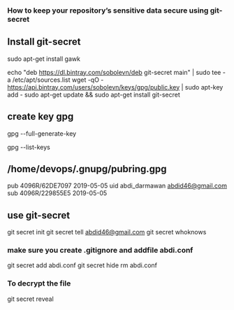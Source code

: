 ### How to keep your repository’s sensitive data secure using git-secret

## Install git-secret ##

sudo apt-get install gawk

echo "deb https://dl.bintray.com/sobolevn/deb git-secret main" | sudo tee -a /etc/apt/sources.list
wget -qO - https://api.bintray.com/users/sobolevn/keys/gpg/public.key | sudo apt-key add -
sudo apt-get update && sudo apt-get install git-secret


## create key gpg ##

gpg --full-generate-key

gpg --list-keys

/home/devops/.gnupg/pubring.gpg
-------------------------------
pub   4096R/62DE7097 2019-05-05
uid                  abdi_darmawan <abdid46@gmail.com>
sub   4096R/229855E5 2019-05-05


## use git-secret ##
git secret init
git secret tell abdid46@gmail.com
git secret whoknows
### make sure you create .gitignore and addfile abdi.conf
git secret add abdi.conf
git secret hide
rm abdi.conf

### To decrypt the file
git secret reveal


